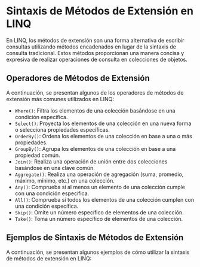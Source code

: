 # Sintaxis de Métodos de Extensión en LINQ

En LINQ, los métodos de extensión son una forma alternativa de escribir consultas utilizando métodos encadenados en lugar de la sintaxis de consulta tradicional. Estos métodos proporcionan una manera concisa y expresiva de realizar operaciones de consulta en colecciones de objetos.

## Operadores de Métodos de Extensión

A continuación, se presentan algunos de los operadores de métodos de extensión más comunes utilizados en LINQ:

- `Where()`: Filtra los elementos de una colección basándose en una condición específica.
- `Select()`: Proyecta los elementos de una colección en una nueva forma o selecciona propiedades específicas.
- `OrderBy()`: Ordena los elementos de una colección en base a una o más propiedades.
- `GroupBy()`: Agrupa los elementos de una colección en base a una propiedad común.
- `Join()`: Realiza una operación de unión entre dos colecciones basándose en una clave común.
- `Aggregate()`: Realiza una operación de agregación (suma, promedio, máximo, mínimo, etc.) en una colección.
- `Any()`: Comprueba si al menos un elemento de una colección cumple con una condición específica.
- `All()`: Comprueba si todos los elementos de una colección cumplen con una condición específica.
- `Skip()`: Omite un número específico de elementos de una colección.
- `Take()`: Toma un número específico de elementos de una colección.

## Ejemplos de Sintaxis de Métodos de Extensión

A continuación, se presentan algunos ejemplos de cómo utilizar la sintaxis de métodos de extensión en LINQ:


